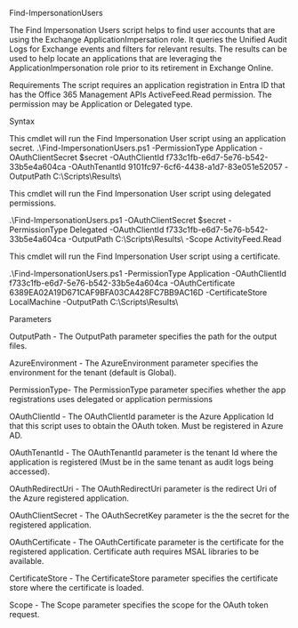 Find-ImpersonationUsers

The Find Impersonation Users script helps to find user accounts that are using the Exchange ApplicationImpersation role. It queries the Unified Audit Logs for Exchange events and filters for relevant results. The results can be used to help locate an applications that are leveraging the ApplicationImpersonation role prior to its retirement in Exchange Online.

Requirements
The script requires an application registration in Entra ID that has the Office 365 Management APIs ActiveFeed.Read permission. The permission may be Application or Delegated type.

Syntax

This cmdlet will run the Find Impersonation User script using an application secret.
.\Find-ImpersonationUsers.ps1 -PermissionType Application  -OAuthClientSecret $secret -OAuthClientId f733c1fb-e6d7-5e76-b542-33b5e4a604ca -OAuthTenantId 9101fc97-6cf6-4438-a1d7-83e051e52057 -OutputPath C:\Scripts\Results\

This cmdlet will run the Find Impersonation User script using delegated permissions.

.\Find-ImpersonationUsers.ps1 -OAuthClientSecret $secret -PermissionType Delegated -OAuthClientId f733c1fb-e6d7-5e76-b542-33b5e4a604ca -OutputPath C:\Scripts\Results\ -Scope ActivityFeed.Read

This cmdlet will run the Find Impersonation User script using a certificate.

.\Find-ImpersonationUsers.ps1 -PermissionType Application -OAuthClientId f733c1fb-e6d7-5e76-b542-33b5e4a604ca -OAuthCertificate 6389EA02A19D671CAF9BFA03CA428FC7BB9AC16D -CertificateStore LocalMachine -OutputPath C:\Scripts\Results\

Parameters

OutputPath - The OutputPath parameter specifies the path for the output files.

AzureEnvironment - The AzureEnvironment parameter specifies the environment for the tenant (default is Global).

PermissionType- The PermissionType parameter specifies whether the app registrations uses delegated or application permissions

OAuthClientId - The OAuthClientId parameter is the Azure Application Id that this script uses to obtain the OAuth token.  Must be registered in Azure AD.

OAuthTenantId - The OAuthTenantId parameter is the tenant Id where the application is registered (Must be in the same tenant as audit logs being accessed).

OAuthRedirectUri - The OAuthRedirectUri parameter is the redirect Uri of the Azure registered application.

OAuthClientSecret - The OAuthSecretKey parameter is the the secret for the registered application.

OAuthCertificate - The OAuthCertificate parameter is the certificate for the registered application. Certificate auth requires MSAL libraries to be available.

CertificateStore - The CertificateStore parameter specifies the certificate store where the certificate is loaded.

Scope - The Scope parameter specifies the scope for the OAuth token request.
